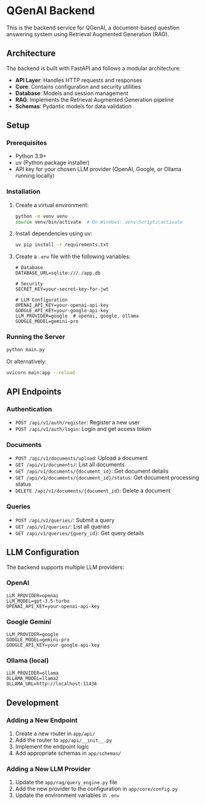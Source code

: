 # QGenAI Backend

This is the backend service for QGenAI, a document-based question answering system using Retrieval Augmented Generation (RAG).

## Architecture

The backend is built with FastAPI and follows a modular architecture:

- **API Layer**: Handles HTTP requests and responses
- **Core**: Contains configuration and security utilities
- **Database**: Models and session management
- **RAG**: Implements the Retrieval Augmented Generation pipeline
- **Schemas**: Pydantic models for data validation

## Setup

### Prerequisites

- Python 3.9+
- uv (Python package installer)
- API key for your chosen LLM provider (OpenAI, Google, or Ollama running locally)

### Installation

1. Create a virtual environment:
   ```bash
   python -m venv venv
   source venv/bin/activate  # On Windows: venv\Scripts\activate
   ```

2. Install dependencies using uv:
   ```bash
   uv pip install -r requirements.txt
   ```

3. Create a `.env` file with the following variables:
   ```
   # Database
   DATABASE_URL=sqlite:///./app.db
   
   # Security
   SECRET_KEY=your-secret-key-for-jwt
   
   # LLM Configuration
   OPENAI_API_KEY=your-openai-api-key
   GOOGLE_API_KEY=your-google-api-key
   LLM_PROVIDER=google  # openai, google, ollama
   GOOGLE_MODEL=gemini-pro
   ```

### Running the Server

```bash
python main.py
```

Or alternatively:
```bash
uvicorn main:app --reload
```

## API Endpoints

### Authentication

- `POST /api/v1/auth/register`: Register a new user
- `POST /api/v1/auth/login`: Login and get access token

### Documents

- `POST /api/v1/documents/upload`: Upload a document
- `GET /api/v1/documents/`: List all documents
- `GET /api/v1/documents/{document_id}`: Get document details
- `GET /api/v1/documents/{document_id}/status`: Get document processing status
- `DELETE /api/v1/documents/{document_id}`: Delete a document

### Queries

- `POST /api/v1/queries/`: Submit a query
- `GET /api/v1/queries/`: List all queries
- `GET /api/v1/queries/{query_id}`: Get query details

## LLM Configuration

The backend supports multiple LLM providers:

### OpenAI

```
LLM_PROVIDER=openai
LLM_MODEL=gpt-3.5-turbo
OPENAI_API_KEY=your-openai-api-key
```

### Google Gemini

```
LLM_PROVIDER=google
GOOGLE_MODEL=gemini-pro
GOOGLE_API_KEY=your-google-api-key
```

### Ollama (local)

```
LLM_PROVIDER=ollama
OLLAMA_MODEL=llama2
OLLAMA_URL=http://localhost:11434
```

## Development

### Adding a New Endpoint

1. Create a new router in `app/api/`
2. Add the router to `app/api/__init__.py`
3. Implement the endpoint logic
4. Add appropriate schemas in `app/schemas/`

### Adding a New LLM Provider

1. Update the `app/rag/query_engine.py` file
2. Add the new provider to the configuration in `app/core/config.py`
3. Update the environment variables in `.env`
